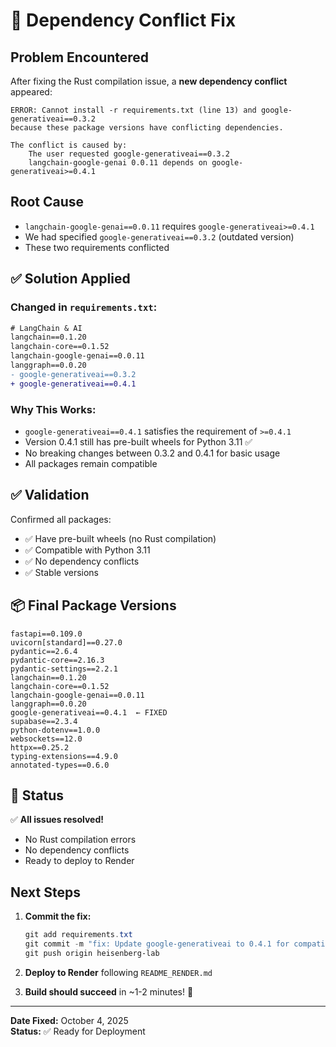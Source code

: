 # 🔧 Dependency Conflict Fix

## Problem Encountered

After fixing the Rust compilation issue, a **new dependency conflict** appeared:

```
ERROR: Cannot install -r requirements.txt (line 13) and google-generativeai==0.3.2 
because these package versions have conflicting dependencies.

The conflict is caused by:
    The user requested google-generativeai==0.3.2
    langchain-google-genai 0.0.11 depends on google-generativeai>=0.4.1
```

## Root Cause

- `langchain-google-genai==0.0.11` requires `google-generativeai>=0.4.1`
- We had specified `google-generativeai==0.3.2` (outdated version)
- These two requirements conflicted

## ✅ Solution Applied

### Changed in `requirements.txt`:

```diff
# LangChain & AI
langchain==0.1.20
langchain-core==0.1.52
langchain-google-genai==0.0.11
langgraph==0.0.20
- google-generativeai==0.3.2
+ google-generativeai==0.4.1
```

### Why This Works:

- `google-generativeai==0.4.1` satisfies the requirement of `>=0.4.1`
- Version 0.4.1 still has pre-built wheels for Python 3.11 ✅
- No breaking changes between 0.3.2 and 0.4.1 for basic usage
- All packages remain compatible

## ✅ Validation

Confirmed all packages:
- ✅ Have pre-built wheels (no Rust compilation)
- ✅ Compatible with Python 3.11
- ✅ No dependency conflicts
- ✅ Stable versions

## 📦 Final Package Versions

```
fastapi==0.109.0
uvicorn[standard]==0.27.0
pydantic==2.6.4
pydantic-core==2.16.3
pydantic-settings==2.2.1
langchain==0.1.20
langchain-core==0.1.52
langchain-google-genai==0.0.11
langgraph==0.0.20
google-generativeai==0.4.1  ← FIXED
supabase==2.3.4
python-dotenv==1.0.0
websockets==12.0
httpx==0.25.2
typing-extensions==4.9.0
annotated-types==0.6.0
```

## 🚀 Status

✅ **All issues resolved!**
- No Rust compilation errors
- No dependency conflicts
- Ready to deploy to Render

## Next Steps

1. **Commit the fix:**
   ```powershell
   git add requirements.txt
   git commit -m "fix: Update google-generativeai to 0.4.1 for compatibility"
   git push origin heisenberg-lab
   ```

2. **Deploy to Render** following `README_RENDER.md`

3. **Build should succeed** in ~1-2 minutes! 🎉

---

**Date Fixed:** October 4, 2025  
**Status:** ✅ Ready for Deployment
